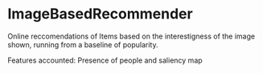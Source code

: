 # ImageBasedRecommender

Online reccomendations of Items based on the interestigness of the image shown, running from a baseline of popularity.  

Features accounted: Presence of people and saliency map 
